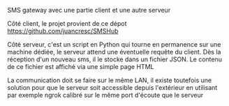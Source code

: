 SMS gateway avec une partie client et une autre serveur

Côté client, le projet provient de ce dépot https://github.com/juancresc/SMSHub

Côté serveur, c'est un script en Python qui tourne en permanence sur une machine dédiée, le serveur attend une éventuelle requête du client. Dès la réception d'un nouveau sms, il le stocke dans un fichier JSON. Le contenu de ce fichier est affiché via une simple page HTML

La communication doit se faire sur le même LAN, il existe toutefois une solution pour que le serveur soit accessible depuis l'extérieur en utilisant par exemple ngrok calibré sur le même port d'écoute que le serveur
